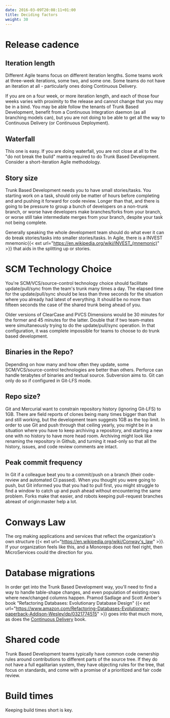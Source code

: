 ```yaml
---
date: 2016-03-09T20:08:11+01:00
title: Deciding factors
weight: 30
---
```


# Release cadence

## Iteration length

Different Agile teams focus on different iteration lengths. Some teams work at three-week iterations, some two, 
and some one. Some teams do not have an iteration at all - particularly ones doing Continuous Delivery.

If you are on a four week, or more iteration length, and each of those four weeks varies with proximity to the 
release and cannot change that you may be in a bind. You may be able follow the tenants of Trunk Based Development, 
benefit from a Continuous Integration daemon (as all branching models can), but you are not doing to be able to 
get all the way to Continuous Delivery (or Continuous Deployment).

## Waterfall

This one is easy. If you are doing waterfall, you are not close at all to the "do not break the build" mantra required
to do Trunk Based Development. Consider a short-iteration Agile methodology.

## Story size

Trunk Based Development needs you to have small stories/tasks. You starting work on a task, should only be matter
of hours before completing and and pushing it forward for code review. Longer than that, and there is going to be 
pressure to group a bunch of developers on a non-trunk branch, or worse have developers make branches/forks from your 
branch, or worse still take intermediate merges from your branch, despite your task not being complete.  

Generally speaking the whole development team should do what ever it can do break stories/tasks into smaller stories/tasks. 
In Agile, there is a INVEST mnemonic{{< ext url="https://en.wikipedia.org/wiki/INVEST_(mnemonic)" >}} that aids in the splitting
up or stories.

# SCM Technology Choice

You're SCM/VCS/source-control technology choice should facilitate update/pull/sync from the team's trunk many times 
a day. The elapsed time for the update/pull/sync should be less than three seconds for the situation where you 
already had latest of everything.  It should be no more than fifteen seconds the case of the shared trunk being ahead 
of you. 

Older versions of ClearCase and PVCS Dimensions would be 30 minutes for the former and 45 minutes for the latter. 
Double that if two team-mates were simultaneously trying to do the update/pull/sync operation. In that configuration, it 
was complete impossible for teams to choose to do trunk based development.

## Binaries in the Repo?

Depending on how many and how often they update, some SCM/VCS/source-control technologies are better than others. 
Perforce can handle terabytes of binaries and textual source. Subversion aims to. Git can only do so if configured in
Git-LFS mode.

## Repo size?

Git and Mercurial want to constrain repository history (ignoring Git-LFS) to 1GB. There are field reports of clones being 
many times bigger than that and still working, but the development team suggests 1GB as the top limit. In order to use Git 
and push through that ceiling yearly, you might be in a situation where you have to keep archiving a repository, and starting 
a new one with no history to have more head room.  Archiving might look like renaming the repository in Github, and turning it 
read-only so that all the history, issues, and code review comments are intact.

## Peak commit frequency

In Git if a colleague beat you to a commit/push on a branch (their code-review and automated CI passed). When you 
thought you were going to push, but Git informed you that you had to pull first, you might struggle to find a window 
to catch up and push ahead without encountering the same problem. Forks make that easier, and robots keeping 
pull-request branches abreast of origin:master help a lot.

# Conways Law

The org making applications and services that reflect the organization's own structure {{< ext url="https://en.wikipedia.org/wiki/Conway's_law" >}}. 
If your organization feels like this, and a Monorepo does not feel right, then MicroServices could the direction for you.

# Database migrations

In order get into the Trunk Based Development way, you'll need to find a way to handle table-shape changes, and even
population of existing rows where new/changed columns happen. Pramod Sadlage and Scott Amber's book 
"Refactoring Databases: Evolutionary Database Design" {{< ext url="https://www.amazon.com/Refactoring-Databases-Evolutionary-paperback-Addison-Wesley/dp/0321774515" >}}
goes into that much more, as does the [Continuous Delivery](/continuous-delivery/) book.

# Shared code

Trunk Based Development teams typically have common code ownership rules around contributions to different parts
of the source tree. If they do not have a full egalitarian system, they have objecting rules for the tree, that focus
on standards, and come with a promise of a prioritized and fair code review.

# Build times

Keeping build times short is key.

<!-- ## Parallelization

# CI capacity

# QA style

# Environments

## Developer workstations

## Shared services infra

# Code review

# Live config changes

# Tech debt accumulation

# Incident handling

# Backlog management

-->